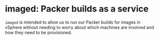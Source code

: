 # imaged: Packer builds as a service

`imaged` is intended to allow us to run our Packer builds for images in vSphere without needing to
worry about which machines are involved and how they need to be provisioned.
